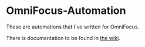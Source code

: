 # OmniFocus-Automation

These are automations that I've written for OmniFocus.

There is documentation to be found in [the wiki](https://github.com/cgarrigues/OmniFocus-Automation/wiki).
